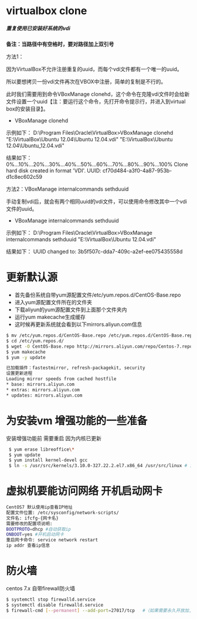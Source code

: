 # virtualbox clone

##### 重复使用已安装好系统的vdi

**备注：当路径中有空格时，要对路径加上双引号**

方法1：

因为VirtualBox不允许注册重复的uuid，而每个vdi文件都有一个唯一的uuid。

所以要想拷贝一份vdi文件再次在VBOX中注册，简单的复制是不行的。

此时我们需要用到命令VBoxManage clonehd，这个命令在克隆vdi文件时会给新文件设置一个uuid【注：要运行这个命令，先打开命令提示行，并进入到virtual box的安装目录】。

- VBoxManage clonehd

示例如下：
D:\Program Files\Oracle\VirtualBox>VBoxManage clonehd "E:\VirtualBox\Ubuntu 12.04\Ubuntu 12.04.vdi" "E:\VirtualBox\Ubuntu 12.04\Ubuntu_12.04.vdi"

结果如下：
0%...10%...20%...30%...40%...50%...60%...70%...80%...90%...100%
Clone hard disk created in format 'VDI'. UUID: cf70d484-a3f0-4a87-953b-d1c8ec602c59

方法2：VBoxManage internalcommands sethduuid

手动复制vdi后，就会有两个相同uuid的vdi文件，可以使用命令修改其中一个vdi文件的uuid。

- VBoxManage internalcommands sethduuid

示例如下：
D:\Program Files\Oracle\VirtualBox>VBoxManage internalcommands sethduuid "E:\VirtualBox\Ubuntu 12.04.vdi"  
 
结果如下：
UUID changed to: 3b5f507c-dda7-409c-a2ef-ee075435558d

# 更新默认源
- 首先备份系统自带yum源配置文件/etc/yum.repos.d/CentOS-Base.repo
- 进入yum源配置文件所在的文件夹
- 下载aliyun的yum源配置文件到上面那个文件夹内
- 运行yum makecache生成缓存
- 这时候再更新系统就会看到以下mirrors.aliyun.com信息

```sh
$ mv /etc/yum.repos.d/CentOS-Base.repo /etc/yum.repos.d/CentOS-Base.repo.backup
$ cd /etc/yum.repos.d/
$ wget -O CentOS-Base.repo http://mirrors.aliyun.com/repo/Centos-7.repo
$ yum makecache
$ yum -y update

已加载插件：fastestmirror, refresh-packagekit, security
设置更新进程
Loading mirror speeds from cached hostfile
* base: mirrors.aliyun.com
* extras: mirrors.aliyun.com
* updates: mirrors.aliyun.com
```

# 为安装vm 增强功能的一些准备
安装增强功能前  需要重启  因为内核已更新

```sh
 $ yum erase libreoffice\*
 $ yum update
 $ yum install kernel-devel gcc 			
 $ ln -s /usr/src/kernels/3.10.0-327.22.2.el7.x86_64 /usr/src/linux	# 注意：3.10.0-327.22.2.el7.x86_64是内核的版本号，需要根据自己情况输入。
```

# 虚拟机要能访问网络 开机启动网卡

```sh
CentOS7 默认使用ip查看IP地址
配置文件位置: /etc/sysconfig/network-scripts/
文件名: ifcfg-{网卡名}
需要修改的配置项说明:
BOOTPROTO=dhcp #自动获取ip
ONBOOT=yes #开机启动网卡
重启网卡命令: service network restart
ip addr 查看ip信息
```

# 防火墙
centos 7.x 自带firewall防火墙

```sh
$ systemctl stop firewalld.service 					 
$ systemctl disable firewalld.service 				 
$ firewall-cmd [--permanent] --add-port=27017/tcp 	#（如果需要永久开放加上--permanent参数）
```



